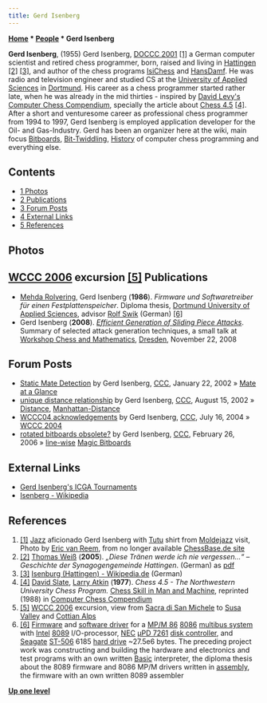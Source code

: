 ```yaml
---
title: Gerd Isenberg
---
```

**[Home](Home "Home") * [People](People "People") * Gerd Isenberg**

**Gerd Isenberg**, (1955)[](File:2001leidenIsenberg.JPG) Gerd Isenberg, [DOCCC 2001](DOCCC_2001 "DOCCC 2001") <a id="cite-note-1" href="#cite-ref-1">[1]</a>
a German computer scientist and retired chess programmer, born, raised and living in [Hattingen](https://en.wikipedia.org/wiki/Hattingen) <a id="cite-note-2" href="#cite-ref-2">[2]</a> <a id="cite-note-3" href="#cite-ref-3">[3]</a>, and author of the chess programs [IsiChess](IsiChess "IsiChess") and [HansDamf](index.php?title=HansDamf&action=edit&redlink=1 "HansDamf (page does not exist)"). He was radio and television engineer and studied CS at the [University of Applied Sciences](https://en.wikipedia.org/wiki/Dortmund_University_of_Applied_Sciences_and_Arts) in [Dortmund](https://en.wikipedia.org/wiki/Dortmund). His career as a chess programmer started rather late, when he was already in the mid thirties - inspired by [David Levy's](David_Levy "David Levy") [Computer Chess Compendium](Computer_Chess_Compendium "Computer Chess Compendium"), specially the article about [Chess 4.5](</Chess_(Program)> "Chess (Program)") <a id="cite-note-4" href="#cite-ref-4">[4]</a>. After a short and venturesome career as professional chess programmer from 1994 to 1997, Gerd Isenberg is employed application developer for the Oil- and Gas-Industry. Gerd has been an organizer here at the wiki, main focus [Bitboards](Bitboards "Bitboards"), [Bit-Twiddling](Bit-Twiddling "Bit-Twiddling"), [History](History "History") of computer chess programming and everything else.

## Contents

- [1 Photos](#photos)
- [2 Publications](#publications)
- [3 Forum Posts](#forum-posts)
- [4 External Links](#external-links)
- [5 References](#references)

## Photos

## [](File:Gerd2006.jpg) [WCCC 2006](WCCC_2006 "WCCC 2006") excursion <a id="cite-note-5" href="#cite-ref-5">[5]</a> Publications

- [Mehda Rolvering](https://www.linkedin.com/in/medharolvering), Gerd Isenberg (**1986**). *Firmware und Softwaretreiber für einen Festplattenspeicher*. Diploma thesis, [Dortmund University of Applied Sciences](https://en.wikipedia.org/wiki/Dortmund_University_of_Applied_Sciences_and_Arts), advisor [Rolf Swik](http://www.fh-dortmund.de/swik/index.php) (German) <a id="cite-note-6" href="#cite-ref-6">[6]</a>
- Gerd Isenberg (**2008**). *[Efficient Generation of Sliding Piece Attacks](Efficient_Generation_of_Sliding_Piece_Attacks "Efficient Generation of Sliding Piece Attacks")*. Summary of selected attack generation techniques, a small talk at [Workshop Chess and Mathematics](Workshop_Chess_and_Mathematics "Workshop Chess and Mathematics"), [Dresden](https://en.wikipedia.org/wiki/Dresden), November 22, 2008

## Forum Posts

- [Static Mate Detection](http://www.stmintz.com/ccc/index.php?id=209201) by Gerd Isenberg, [CCC](CCC "CCC"), January 22, 2002 » [Mate at a Glance](Mate_at_a_Glance "Mate at a Glance")
- [unique distance relationship](http://www.stmintz.com/ccc/index.php?id=245611) by Gerd Isenberg, [CCC](CCC "CCC"), August 15, 2002 » [Distance](Distance "Distance"), [Manhattan-Distance](Manhattan-Distance "Manhattan-Distance")
- [WCCC04 acknowledgements](http://www.stmintz.com/ccc/index.php?id=377326) by Gerd Isenberg, [CCC](CCC "CCC"), July 16, 2004 » [WCCC 2004](WCCC_2004 "WCCC 2004")
- [rotated bitboards obsolete?](http://www.stmintz.com/ccc/index.php?id=489834) by Gerd Isenberg, [CCC](CCC "CCC"), February 26, 2006 » [line-wise](On_an_empty_Board#LineAttacks "On an empty Board") [Magic Bitboards](Magic_Bitboards "Magic Bitboards")

## External Links

- [Gerd Isenberg's ICGA Tournaments](http://www.game-ai-forum.org/icga-tournaments/person.php?id=22)
- [Isenberg - Wikipedia](https://en.wikipedia.org/wiki/Isenberg)

## References

1. <a id="cite-ref-1" href="#cite-note-1">[1]</a> [Jazz](https://en.wikipedia.org/wiki/Jazz) aficionado Gerd Isenberg with [Tutu](https://en.wikipedia.org/wiki/Tutu_%28album%29) shirt from [Moldejazz](https://en.wikipedia.org/wiki/Moldejazz) visit, Photo by [Eric van Reem](Eric_van_Reem "Eric van Reem"), from no longer available [ChessBase.de site](ChessBase "ChessBase")
1. <a id="cite-ref-2" href="#cite-note-2">[2]</a> [Thomas Weiß](http://www.hattingen.de/stadt_hattingen/Rathaus/Fachbereiche/Ratsangelegenheiten,%20Wahlen%20und%20Logistik/Stadtarchiv/) (**2005**). *„Diese Tränen werde ich nie vergessen...“ – Geschichte der Synagogengemeinde Hattingen*. (German) as [pdf](http://www.hattingen.de/stadt_hattingen/Bildung%20und%20Kultur/Stadtarchiv/Wir%20%C3%BCber%20uns/Ver%C3%B6ffentlichungen/16_juden.pdf)
1. <a id="cite-ref-3" href="#cite-note-3">[3]</a> [Isenburg (Hattingen) - Wikipedia.de](https://de.wikipedia.org/wiki/Isenburg_%28Hattingen%29) (German)
1. <a id="cite-ref-4" href="#cite-note-4">[4]</a> [David Slate](David_Slate "David Slate"), [Larry Atkin](Larry_Atkin "Larry Atkin") (**1977**). *Chess 4.5 - The Northwestern University Chess Program.* [Chess Skill in Man and Machine](Chess_Skill_in_Man_and_Machine "Chess Skill in Man and Machine"), reprinted (1988) in [Computer Chess Compendium](Computer_Chess_Compendium "Computer Chess Compendium")
1. <a id="cite-ref-5" href="#cite-note-5">[5]</a> [WCCC 2006](WCCC_2006 "WCCC 2006") excursion, view from [Sacra di San Michele](https://en.wikipedia.org/wiki/Sacra_di_San_Michele) to [Susa Valley](https://en.wikipedia.org/wiki/Susa_Valley) and [Cottian Alps](https://en.wikipedia.org/wiki/Cottian_Alps)
1. <a id="cite-ref-6" href="#cite-note-6">[6]</a> [Firmware](https://en.wikipedia.org/wiki/Firmware) and [software driver](https://en.wikipedia.org/wiki/Device_driver) for a [MP/M 86](https://en.wikipedia.org/wiki/MP/M#MP.2FM-86) [8086](8086 "8086") [multibus system](https://en.wikipedia.org/wiki/Multibus) with [Intel](Intel "Intel") [8089](https://en.wikipedia.org/wiki/Intel_8089) I/O-processor, [NEC](https://en.wikipedia.org/wiki/NEC) [µPD 7261](http://www.datasheetarchive.com/DA+am/uPD7261A-datasheet.html) [disk controller](https://en.wikipedia.org/wiki/Disk_controller), and [Seagate](https://en.wikipedia.org/wiki/Seagate_Technology) [ST-506](https://en.wikipedia.org/wiki/ST-506) 6185 [hard drive](https://en.wikipedia.org/wiki/History_of_hard_disk_drives) ~27.5e6 bytes. The preceding project work was constructing and building the hardware and electronics and test programs with an own written [Basic](Basic "Basic") interpreter, the diploma thesis about the 8089 firmware and 8086 MP/M drivers written in [assembly](Assembly "Assembly"), the firmware with an own written 8089 assembler

**[Up one level](People "People")**


